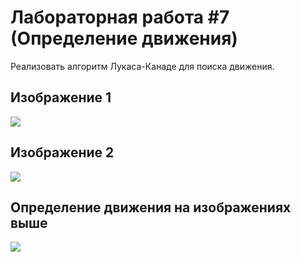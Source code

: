 # Лабораторная работа #7 (Определение движения)

Реализовать алгоритм Лукаса-Канаде для поиска движения.

## Изображение 1
![](https://github.com/beryanow/computer_vision_labs/blob/master/Lab_7%20(Motion%20Detection)/screenshots/Снимок%20экрана%202020-11-09%20в%2014.45.17.png?raw=true)

## Изображение 2
![](https://github.com/beryanow/computer_vision_labs/blob/master/Lab_7%20(Motion%20Detection)/screenshots/Снимок%20экрана%202020-11-09%20в%2014.45.21.png?raw=true)

## Определение движения на изображениях выше
![](https://github.com/beryanow/computer_vision_labs/blob/master/Lab_7%20(Motion%20Detection)/screenshots/Снимок%20экрана%202020-11-09%20в%2014.44.46.png?raw=true)
